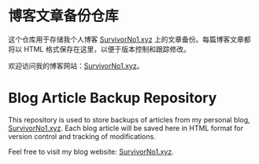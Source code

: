# 博客文章备份仓库

这个仓库用于存储我个人博客 [SurvivorNo1.xyz](https://www.survivorno1.xyz) 上的文章备份。每篇博客文章都将以 HTML 格式保存在这里，以便于版本控制和跟踪修改。

欢迎访问我的博客网站：[SurvivorNo1.xyz](https://www.survivorno1.xyz)。

# Blog Article Backup Repository

This repository is used to store backups of articles from my personal blog, [SurvivorNo1.xyz](https://www.survivorno1.xyz). Each blog article will be saved here in HTML format for version control and tracking of modifications.

Feel free to visit my blog website: [SurvivorNo1.xyz](https://www.survivorno1.xyz).
